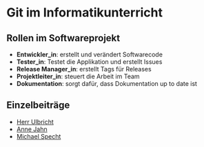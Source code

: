 # Git im Informatikunterricht


## Rollen im Softwareprojekt
- **Entwickler_in**: erstellt und verändert Softwarecode
- **Tester_in**: Testet die Applikation und erstellt Issues
- **Release Manager_in**: erstellt Tags für Releases
- **Projektleiter_in**: steuert die Arbeit im Team
- **Dokumentation**: sorgt dafür, dass Dokumentation up to date ist

## Einzelbeiträge

- [Herr Ulbricht](kapitel_7.md)
- [Anne Jahn](kapitel_5.md)
- [Michael Specht](specht.md)
